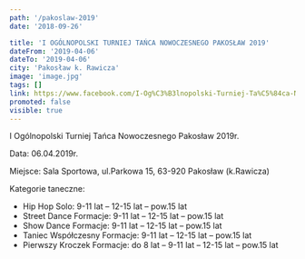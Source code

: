 ```yaml
---
path: '/pakoslaw-2019'
date: '2018-09-26'

title: 'I OGÓLNOPOLSKI TURNIEJ TAŃCA NOWOCZESNEGO PAKOSŁAW 2019'
dateFrom: '2019-04-06'
dateTo: '2019-04-06'
city: 'Pakosław k. Rawicza'
image: 'image.jpg'
tags: []
link: https://www.facebook.com/I-Og%C3%B3lnopolski-Turniej-Ta%C5%84ca-Nowoczesnego-Pakos%C5%82aw-2019-r-776122852780301/
promoted: false
visible: true
---
```

I Ogólnopolski Turniej Tańca Nowoczesnego Pakosław 2019r.

Data: 06.04.2019r.

Miejsce: Sala Sportowa, ul.Parkowa 15, 63-920 Pakosław (k.Rawicza)

Kategorie taneczne:

* Hip Hop Solo: 9-11 lat – 12-15 lat – pow.15 lat
* Street Dance Formacje: 9-11 lat – 12-15 lat – pow.15 lat
* Show Dance Formacje: 9-11 lat – 12-15 lat – pow.15 lat
* Taniec Współczesny Formacje: 9-11 lat – 12-15 lat – pow.15 lat
* Pierwszy Kroczek Formacje: do 8 lat – 9-11 lat – 12-15 lat – pow.15 lat
